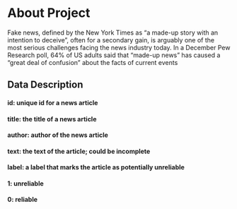 # About Project
Fake news, defined by the New York Times as “a made-up story with an intention to deceive”, often for a secondary gain, is arguably one of the most serious challenges facing the news industry today. In a December Pew Research poll, 64% of US adults said that “made-up news” has caused a “great deal of confusion” about the facts of current events

## Data Description
#### id: unique id for a news article
#### title: the title of a news article
#### author: author of the news article
#### text: the text of the article; could be incomplete
#### label: a label that marks the article as potentially unreliable
#### 1: unreliable
#### 0: reliable
